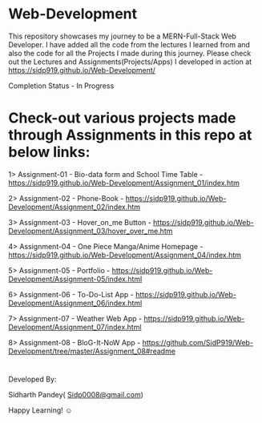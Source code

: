 # Web-Development
This repository showcases my journey to be a MERN-Full-Stack Web Developer. I have added all the code from the lectures I learned from and also the code for all the Projects I made during this journey. 
Please check out the Lectures and Assignments(Projects/Apps) I developed in action at https://sidp919.github.io/Web-Development/

Completion Status - In Progress
#

# Check-out various projects made through Assignments in this repo at below links:
  
  1> Assignment-01 - Bio-data form and School Time Table - https://sidp919.github.io/Web-Development/Assignment_01/index.htm
  
  2> Assignment-02 - Phone-Book - https://sidp919.github.io/Web-Development/Assignment_02/index.htm
  
  3> Assignment-03 - Hover_on_me Button - https://sidp919.github.io/Web-Development/Assignment_03/hover_over_me.htm
  
  4> Assignment-04 - One Piece Manga/Anime Homepage - https://sidp919.github.io/Web-Development/Assignment_04/index.htm
  
  5> Assignment-05 - Portfolio - https://sidp919.github.io/Web-Development/Assignment-05/index.html
  
  6> Assignment-06 - To-Do-List App - https://sidp919.github.io/Web-Development/Assignment_06/index.html
  
  7> Assignment-07 - Weather Web App - https://sidp919.github.io/Web-Development/Assignment_07/index.html

  8> Assignment-08 - BloG-It-NoW App - https://github.com/SidP919/Web-Development/tree/master/Assignment_08#readme
#

Developed By:

Sidharth Pandey( Sidp0008@gmail.com)


Happy Learning! ☺️
